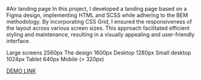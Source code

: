 #Air landing page
In this project, I developed a landing page based on a Figma design, implementing HTML and SCSS while adhering to the BEM methodology.
By incorporating CSS Grid, I ensured the responsiveness of the layout across various screen sizes.
This approach facilitated efficient styling and maintenance, resulting in a visually appealing and user-friendly interface.

Large screens 2560px
The design 1600px
Desktop 1280px
Small desktop 1024px
Tablet 640px
Mobile (> 320px)

[DEMO LINK](https://donovanoff.github.io/layout_Air/)
